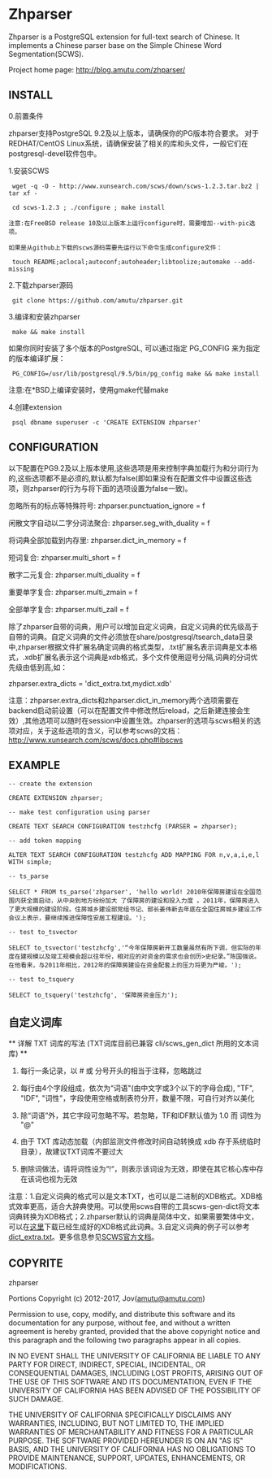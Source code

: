 Zhparser
========

Zhparser is a PostgreSQL extension for full-text search of Chinese. It implements a Chinese parser base on 
the Simple Chinese Word Segmentation(SCWS).

Project home page: http://blog.amutu.com/zhparser/

INSTALL
-------
0.前置条件

zhparser支持PostgreSQL 9.2及以上版本，请确保你的PG版本符合要求。 
对于REDHAT/CentOS Linux系统，请确保安装了相关的库和头文件，一般它们在postgresql-devel软件包中。 

1.安装SCWS

```
 wget -q -O - http://www.xunsearch.com/scws/down/scws-1.2.3.tar.bz2 | tar xf -

 cd scws-1.2.3 ; ./configure ; make install

注意:在FreeBSD release 10及以上版本上运行configure时，需要增加--with-pic选项。

如果是从github上下载的scws源码需要先运行以下命令生成configure文件： 

 touch README;aclocal;autoconf;autoheader;libtoolize;automake --add-missing

```
2.下载zhparser源码

```
 git clone https://github.com/amutu/zhparser.git

```
3.编译和安装zhparser

```
 make && make install

```
如果你同时安装了多个版本的PostgreSQL, 可以通过指定 PG\_CONFIG 来为指定的版本编译扩展：

```
 PG_CONFIG=/usr/lib/postgresql/9.5/bin/pg_config make && make install

```

注意:在*BSD上编译安装时，使用gmake代替make

4.创建extension

```
 psql dbname superuser -c 'CREATE EXTENSION zhparser'

```

CONFIGURATION
-------
以下配置在PG9.2及以上版本使用,这些选项是用来控制字典加载行为和分词行为的,这些选项都不是必须的,默认都为false(即如果没有在配置文件中设置这些选项，则zhparser的行为与将下面的选项设置为false一致)。

忽略所有的标点等特殊符号: 
zhparser.punctuation_ignore = f 

闲散文字自动以二字分词法聚合: 
zhparser.seg_with_duality = f 

将词典全部加载到内存里: 
zhparser.dict_in_memory = f 

短词复合: 
zhparser.multi_short = f 

散字二元复合: 
zhparser.multi_duality = f 

重要单字复合: 
zhparser.multi_zmain = f 

全部单字复合: 
zhparser.multi_zall = f 

除了zhparser自带的词典，用户可以增加自定义词典，自定义词典的优先级高于自带的词典。自定义词典的文件必须放在share/postgresql/tsearch_data目录中,zhparser根据文件扩展名确定词典的格式类型，.txt扩展名表示词典是文本格式，.xdb扩展名表示这个词典是xdb格式，多个文件使用逗号分隔,词典的分词优先级由低到高,如：  

zhparser.extra_dicts = 'dict_extra.txt,mydict.xdb' 

注意：zhparser.extra_dicts和zhparser.dict_in_memory两个选项需要在backend启动前设置（可以在配置文件中修改然后reload，之后新建连接会生效）,其他选项可以随时在session中设置生效。zhparser的选项与scws相关的选项对应，关于这些选项的含义，可以参考scws的文档：http://www.xunsearch.com/scws/docs.php#libscws  

EXAMPLE
-------
```
-- create the extension

CREATE EXTENSION zhparser;

-- make test configuration using parser

CREATE TEXT SEARCH CONFIGURATION testzhcfg (PARSER = zhparser);

-- add token mapping

ALTER TEXT SEARCH CONFIGURATION testzhcfg ADD MAPPING FOR n,v,a,i,e,l WITH simple;

-- ts_parse

SELECT * FROM ts_parse('zhparser', 'hello world! 2010年保障房建设在全国范围内获全面启动，从中央到地方纷纷加大 了保障房的建设和投入力度 。2011年，保障房进入了更大规模的建设阶段。住房城乡建设部党组书记、部长姜伟新去年底在全国住房城乡建设工作会议上表示，要继续推进保障性安居工程建设。');

-- test to_tsvector

SELECT to_tsvector('testzhcfg','“今年保障房新开工数量虽然有所下调，但实际的年度在建规模以及竣工规模会超以往年份，相对应的对资金的需求也会创历>史纪录。”陈国强说。在他看来，与2011年相比，2012年的保障房建设在资金配套上的压力将更为严峻。');

-- test to_tsquery

SELECT to_tsquery('testzhcfg', '保障房资金压力');
```

自定义词库
-------
** 详解 TXT 词库的写法 (TXT词库目前已兼容 cli/scws_gen_dict 所用的文本词库) ** 

1) 每行一条记录，以 # 或 分号开头的相当于注释，忽略跳过 

2) 每行由4个字段组成，依次为“词语"(由中文字或3个以下的字母合成), "TF", "IDF", "词性"，字段使用空格或制表符分开，数量不限，可自行对齐以美化 

3) 除“词语”外，其它字段可忽略不写。若忽略，TF和IDF默认值为 1.0 而 词性为 "@" 

4) 由于 TXT 库动态加载（内部监测文件修改时间自动转换成 xdb 存于系统临时目录），故建议TXT词库不要过大 

5) 删除词做法，请将词性设为“!“，则表示该词设为无效，即使在其它核心库中存在该词也视为无效 

注意：1.自定义词典的格式可以是文本TXT，也可以是二进制的XDB格式。XDB格式效率更高，适合大辞典使用。可以使用scws自带的工具scws-gen-dict将文本词典转换为XDB格式；2.zhparser默认的词典是简体中文，如果需要繁体中文，可以在[这里](http://www.xunsearch.com/scws/download.php)下载已经生成好的XDB格式此词典。3.自定义词典的例子可以参考[dict_extra.txt](https://github.com/amutu/zhparser/blob/master/dict_extra.txt)。更多信息参见[SCWS官方文档](http://www.xunsearch.com/scws/docs.php#utilscws)。

COPYRITE
--------

zhparser

Portions Copyright (c) 2012-2017, Jov(amutu@amutu.com)

Permission to use, copy, modify, and distribute this software and its documentation
for any purpose, without fee, and without a written agreement is hereby granted,
provided that the above copyright notice and this paragraph and the following 
two paragraphs appear in all copies.

IN NO EVENT SHALL THE UNIVERSITY OF CALIFORNIA BE LIABLE TO ANY PARTY FOR
DIRECT, INDIRECT, SPECIAL, INCIDENTAL, OR CONSEQUENTIAL DAMAGES, INCLUDING
LOST PROFITS, ARISING OUT OF THE USE OF THIS SOFTWARE AND ITS
DOCUMENTATION, EVEN IF THE UNIVERSITY OF CALIFORNIA HAS BEEN ADVISED OF THE
POSSIBILITY OF SUCH DAMAGE.

THE UNIVERSITY OF CALIFORNIA SPECIFICALLY DISCLAIMS ANY WARRANTIES,
INCLUDING, BUT NOT LIMITED TO, THE IMPLIED WARRANTIES OF MERCHANTABILITY
AND FITNESS FOR A PARTICULAR PURPOSE.  THE SOFTWARE PROVIDED HEREUNDER IS
ON AN "AS IS" BASIS, AND THE UNIVERSITY OF CALIFORNIA HAS NO OBLIGATIONS TO
PROVIDE MAINTENANCE, SUPPORT, UPDATES, ENHANCEMENTS, OR MODIFICATIONS.
